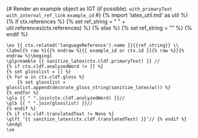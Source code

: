 {# 
  Render an example object as IGT (if possible). 
  `with_primaryText`
  `with_internal_ref_link`
  `example_id`
#}
{% import 'latex_util.md' as util %}
{% if ctx.references %}
{% set ref_string = " " + util.references(ctx.references) %}
{% else %}
{% set ref_string = "" %}
{% endif %}
```{=latex}
\ex {{ ctx.related('languageReference').name }}{{ref_string}} \\
\label{% raw %}{{% endraw %}{{ example_id or ctx.id }}{% raw %}}{% endraw %}\begingl
\glpreamble {{ sanitize_latex(ctx.cldf.primaryText) }} //
{% if ctx.cldf.analyzedWord != [] %}
{% set glosslist = [] %}
{% for w in ctx.cldf.gloss %}
    {% set glosslist = glosslist.append(decorate_gloss_string(sanitize_latex(w))) %}
{% endfor %}
\gla {{ " ".join(ctx.cldf.analyzedWord) }}//
\glb {{ " ".join(glosslist) }}//
{% endif %}
{% if ctx.cldf.translatedText != None %}
\glft ‘{{ sanitize_latex(ctx.cldf.translatedText) }}’// {% endif %} 
\endgl 
\xe
```